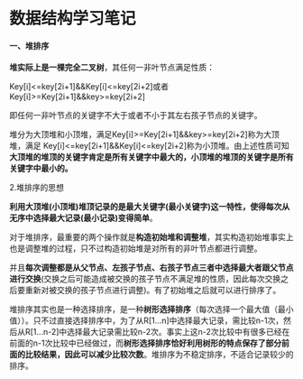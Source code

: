 # 数据结构学习笔记

#### 一、堆排序

  **堆实际上是一棵完全二叉树**，其任何一非叶节点满足性质：

  Key[i]<=key[2i+1]&&Key[i]<=key[2i+2]或者Key[i]>=Key[2i+1]&&key>=key[2i+2]

  即任何一非叶节点的关键字不大于或者不小于其左右孩子节点的关键字。

  堆分为大顶堆和小顶堆，满足Key[i]>=Key[2i+1]&&key>=key[2i+2]称为大顶堆，满足 Key[i]<=key[2i+1]&&Key[i]<=key[2i+2]称为小顶堆。由上述性质可知**大顶堆的堆顶的关键字肯定是所有关键字中最大的，小顶堆的堆顶的关键字是所有关键字中最小的。**

2.堆排序的思想

   **利用大顶堆(小顶堆)堆顶记录的是最大关键字(最小关键字)这一特性，使得每次从无序中选择最大记录(最小记录)变得简单**。

对于堆排序，最重要的两个操作就是**构造初始堆和调整堆**，其实构造初始堆事实上也是调整堆的过程，只不过构造初始堆是对所有的非叶节点都进行调整。

并且**每次调整都是从父节点、左孩子节点、右孩子节点三者中选择最大者跟父节点进行交换**(交换之后可能造成被交换的孩子节点不满足堆的性质，因此每次交换之后要重新对被交换的孩子节点进行调整)。有了初始堆之后就可以进行排序了。

堆排序其实也是一种选择排序，是一种**树形选择排序**（每次选择一个最大值（最小值））。只不过直接选择排序中，为了从R[1...n]中选择最大记录，需比较n-1次，然后从R[1...n-2]中选择最大记录需比较n-2次。事实上这n-2次比较中有很多已经在前面的n-1次比较中已经做过，而**树形选择排序恰好利用树形的特点保存了部分前面的比较结果，因此可以减少比较次数**。堆排序为不稳定排序，不适合记录较少的排序。